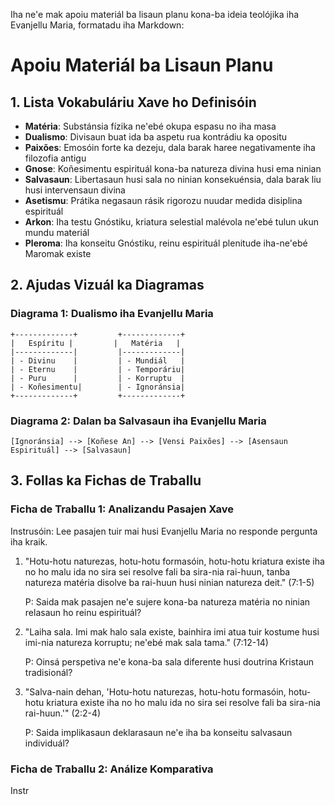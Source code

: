 Iha ne'e mak apoiu materiál ba lisaun planu kona-ba ideia teolójika iha Evanjellu Maria, formatadu iha Markdown:

# Apoiu Materiál ba Lisaun Planu  

## 1. Lista Vokabuláriu Xave ho Definisóin

- **Matéria**: Substánsia fízika ne'ebé okupa espasu no iha masa
- **Dualismo**: Divisaun buat ida ba aspetu rua kontrádiu ka opositu  
- **Paixões**: Emosóin forte ka dezeju, dala barak haree negativamente iha filozofia antigu
- **Gnose**: Koñesimentu espirituál kona-ba natureza divina husi ema ninian  
- **Salvasaun**: Libertasaun husi sala no ninian konsekuénsia, dala barak liu husi intervensaun divina
- **Asetismu**: Prátika negasaun rásik rigorozu nuudar medida disiplina espirituál
- **Arkon**: Iha testu Gnóstiku, kriatura selestial malévola ne'ebé tulun ukun mundu materiál  
- **Pleroma**: Iha konseitu Gnóstiku, reinu espirituál plenitude iha-ne'ebé Maromak existe  

## 2. Ajudas Vizuál ka Diagramas  

### Diagrama 1: Dualismo iha Evanjellu Maria
```
+-------------+         +-------------+ 
|   Espíritu |         |   Matéria   |
|-------------|         |-------------|
| - Divinu    |         | - Mundiál   |
| - Eternu    |         | - Temporáriu|  
| - Puru      |         | - Korruptu  |
| - Koñesimentu|        | - Ignoránsia|
+-------------+         +-------------+
```

### Diagrama 2: Dalan ba Salvasaun iha Evanjellu Maria
```
[Ignoránsia] --> [Koñese An] --> [Vensi Paixões] --> [Asensaun Espirituál] --> [Salvasaun]
```

## 3. Follas ka Fichas de Traballu  

### Ficha de Traballu 1: Analizandu Pasajen Xave  

Instrusóin: Lee pasajen tuir mai husi Evanjellu Maria no responde pergunta iha kraik.  

1. "Hotu-hotu naturezas, hotu-hotu formasóin, hotu-hotu kriatura existe iha no ho malu ida no sira sei resolve fali ba sira-nia rai-huun, tanba natureza matéria disolve ba rai-huun husi ninian natureza deit." (7:1-5)

   P: Saida mak pasajen ne'e sujere kona-ba natureza matéria no ninian relasaun ho reinu espirituál?

2. "Laiha sala. Imi mak halo sala existe, bainhira imi atua tuir kostume husi imi-nia natureza korruptu; ne'ebé mak sala tama." (7:12-14)  

   P: Oinsá perspetiva ne'e kona-ba sala diferente husi doutrina Kristaun tradisionál?  

3. "Salva-nain dehan, 'Hotu-hotu naturezas, hotu-hotu formasóin, hotu-hotu kriatura existe iha no ho malu ida no sira sei resolve fali ba sira-nia rai-huun.'" (2:2-4)

   P: Saida implikasaun deklarasaun ne'e iha ba konseitu salvasaun individuál?  

### Ficha de Traballu 2: Análize Komparativa  

Instr